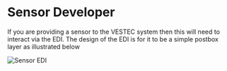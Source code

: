 # Sensor Developer

If you are providing a sensor to the VESTEC system then this will need to interact via the EDI. The design of the EDI is for it to be a simple postbox layer as illustrated below 

![Sensor EDI](https://raw.githubusercontent.com/VESTEC-EU/vestec-system/main/Docs/sensor_data_edi.png)
